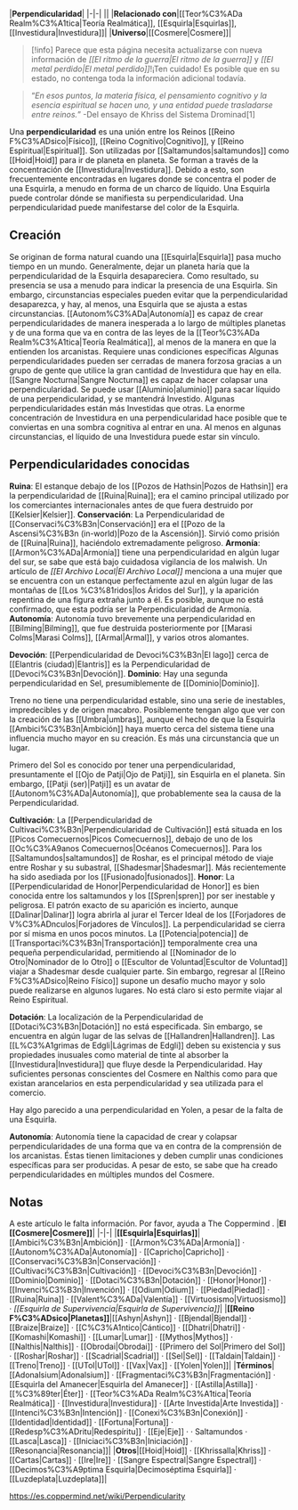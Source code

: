 

|**Perpendicularidad**|
|-|-|
||
|**Relacionado con**|[[Teor%C3%ADa Realm%C3%A1tica\|Teoría Realmática]], [[Esquirla\|Esquirlas]], [[Investidura\|Investidura]]|
|**Universo**|[[Cosmere\|Cosmere]]|

> [!info] Parece que esta página necesita actualizarse con nueva información de *[[El ritmo de la guerra\|El ritmo de la guerra]]* y *[[El metal perdido\|El metal perdido]]*!¡Ten cuidado! Es posible que en su estado, no contenga toda la información adicional todavía.

>“*En esos puntos, la materia física, el pensamiento cognitivo y la esencia espiritual se hacen uno, y una entidad puede trasladarse entre reinos.*”
\-Del ensayo de Khriss del Sistema Drominad[1]


Una **perpendicularidad** es una unión entre los Reinos [[Reino F%C3%ADsico\|Físico]], [[Reino Cognitivo\|Cognitivo]], y [[Reino Espiritual\|Espiritual]]. Son utilizadas por [[Saltamundos\|saltamundos]] como [[Hoid\|Hoid]] para ir de planeta en planeta. Se forman a través de la concentración de [[Investidura\|Investidura]]. Debido a esto, son frecuentemente encontradas en lugares donde se concentra el poder de una Esquirla, a menudo en forma de un charco de líquido. Una Esquirla puede controlar dónde se manifiesta su perpendicularidad. Una perpendicularidad puede manifestarse del color de la Esquirla.

## Creación
Se originan de forma natural cuando una [[Esquirla\|Esquirla]] pasa mucho tiempo en un mundo. Generalmente, dejar un planeta haría que la perpendicularidad de la Esquirla desapareciera. Como resultado, su presencia se usa a menudo para indicar la presencia de una Esquirla. Sin embargo, circunstancias especiales pueden evitar que la perpendicularidad desaparezca, y hay, al menos, una Esquirla que se ajusta a estas circunstancias. [[Autonom%C3%ADa\|Autonomía]] es capaz de crear perpendicularidades de manera inesperada a lo largo de múltiples planetas y de una forma que va en contra de las leyes de la [[Teor%C3%ADa Realm%C3%A1tica\|Teoría Realmática]], al menos de la manera en que la entienden los arcanistas. Requiere unas condiciones específicas
Algunas perpendicularidades pueden ser cerradas de manera forzosa gracias a un grupo de gente que utilice la gran cantidad de Investidura que hay en ella. [[Sangre Nocturna\|Sangre Nocturna]] es capaz de hacer colapsar una perpendicularidad.
Se puede usar [[Aluminio\|aluminio]] para sacar líquido de una perpendicularidad, y se mantendrá Investido. Algunas perpendicularidades están más Investidas que otras. La enorme concentración de Investidura en una perpendicularidad hace posible que te conviertas en una sombra cognitiva al entrar en una. Al menos en algunas circunstancias, el líquido de una Investidura puede estar sin vínculo.

## Perpendicularidades conocidas

**Ruina**: El estanque debajo de los [[Pozos de Hathsin\|Pozos de Hathsin]] era la perpendicularidad de [[Ruina\|Ruina]]; era el camino principal utilizado por los comerciantes internacionales antes de que fuera destruido por [[Kelsier\|Kelsier]].
**Conservación**: La Perpendicularidad de [[Conservaci%C3%B3n\|Conservación]] era el [[Pozo de la Ascensi%C3%B3n (in-world)\|Pozo de la Ascensión]]. Sirvió como prisión de [[Ruina\|Ruina]], haciéndolo extremadamente peligroso.
**Armonía**: [[Armon%C3%ADa\|Armonía]] tiene una perpendicularidad en algún lugar del sur, se sabe que está bajo cuidadosa vigilancia de los malwish. Un artículo de *[[El Archivo Local\|El Archivo Local]]* menciona a una mujer que se encuentra con un estanque perfectamente azul en algún lugar de las montañas de [[Los %C3%81ridos\|los Áridos del Sur]], y la aparición repentina de una figura extraña junto a él. Es posible, aunque no está confirmado, que esta podría ser la Perpendicularidad de Armonía.
**Autonomía**: Autonomía tuvo brevemente una perpendicularidad en [[Bilming\|Bilming]], que fue destruida posteriormente por [[Marasi Colms\|Marasi Colms]], [[Armal\|Armal]], y varios otros alomantes.

**Devoción**: [[Perpendicularidad de Devoci%C3%B3n\|El lago]] cerca de [[Elantris (ciudad)\|Elantris]] es la Perpendicularidad de [[Devoci%C3%B3n\|Devoción]].
**Dominio**: Hay una segunda perpendicularidad en Sel, presumiblemente de [[Dominio\|Dominio]].

Treno no tiene una perpendicularidad estable, sino una serie de inestables, impredecibles y de origen macabro. Posiblemente tengan algo que ver con la creación de las [[Umbra\|umbras]], aunque el hecho de que la Esquirla [[Ambici%C3%B3n\|Ambición]] haya muerto cerca del sistema tiene una influencia mucho mayor en su creación. Es más una circunstancia que un lugar.

Primero del Sol es conocido por tener una perpendicularidad, presuntamente el [[Ojo de Patji\|Ojo de Patji]], sin Esquirla en el planeta. Sin embargo, [[Patji (ser)\|Patji]] es un avatar de [[Autonom%C3%ADa\|Autonomía]], que probablemente sea la causa de la Perpendicularidad.

**Cultivación**: La [[Perpendicularidad de Cultivaci%C3%B3n\|Perpendicularidad de Cultivación]] está situada en los [[Picos Comecuernos\|Picos Comecuernos]], debajo de uno de los [[Oc%C3%A9anos Comecuernos\|Océanos Comecuernos]]. Para los [[Saltamundos\|saltamundos]] de Roshar, es el principal método de viaje entre Roshar y su subastral, [[Shadesmar\|Shadesmar]]. Más recientemente ha sido asediada por los [[Fusionado\|fusionados]].
**Honor**: La [[Perpendicularidad de Honor\|Perpendicularidad de Honor]] es bien conocida entre los saltamundos y los [[Spren\|spren]] por ser inestable y peligrosa. El patrón exacto de su aparición es incierto, aunque [[Dalinar\|Dalinar]] logra abrirla al jurar el Tercer Ideal de los [[Forjadores de V%C3%ADnculos\|Forjadores de Vínculos]]. La perpendicularidad se cierra por sí misma en unos pocos minutos.
La [[Potencia\|potencia]] de [[Transportaci%C3%B3n\|Transportación]] temporalmente crea una pequeña perpendicularidad, permitiendo al [[Nominador de lo Otro\|Nominador de lo Otro]] o [[Escultor de Voluntad\|Escultor de Voluntad]] viajar a Shadesmar desde cualquier parte. Sin embargo, regresar al [[Reino F%C3%ADsico\|Reino Físico]] supone un desafío mucho mayor y solo puede realizarse en algunos lugares. No está claro si esto permite viajar al Reino Espiritual.

**Dotación**: La localización de la Perpendicularidad de [[Dotaci%C3%B3n\|Dotación]] no está especificada. Sin embargo, se encuentra en algún lugar de las selvas de [[Hallandren\|Hallandren]]. Las [[L%C3%A1grimas de Edgli\|Lágrimas de Edgli]] deben su existencia y sus propiedades inusuales como material de tinte al absorber la [[Investidura\|Investidura]] que fluye desde la Perpendicularidad. Hay suficientes personas conscientes del Cosmere en Nalthis como para que existan arancelarios en esta perpendicularidad y sea utilizada para el comercio.

Hay algo parecido a una perpendicularidad en Yolen, a pesar de la falta de una Esquirla.

**Autonomía**: Autonomía tiene la capacidad de crear y colapsar perpendicularidades de una forma que va en contra de la comprensión de los arcanistas. Éstas tienen limitaciones y deben cumplir unas condiciones específicas para ser producidas. A pesar de esto, se sabe que ha creado perpendicularidades en múltiples mundos del Cosmere.
## Notas

A este artículo le falta información. Por favor, ayuda a The Coppermind .
|**El [[Cosmere\|Cosmere]]**|
|-|-|
|**[[Esquirla\|Esquirlas]]**|[[Ambici%C3%B3n\|Ambición]] · [[Armon%C3%ADa\|Armonía]] · [[Autonom%C3%ADa\|Autonomía]] · [[Capricho\|Capricho]] · [[Conservaci%C3%B3n\|Conservación]] · [[Cultivaci%C3%B3n\|Cultivación]] · [[Devoci%C3%B3n\|Devoción]] · [[Dominio\|Dominio]] · [[Dotaci%C3%B3n\|Dotación]] · [[Honor\|Honor]] · [[Invenci%C3%B3n\|Invención]] · [[Odium\|Odium]] · [[Piedad\|Piedad]] · [[Ruina\|Ruina]] · [[Valent%C3%ADa\|Valentía]] · [[Virtuosismo\|Virtuosismo]] · *[[Esquirla de Supervivencia\|Esquirla de Supervivencia]]*|
|**[[Reino F%C3%ADsico\|Planetas]]**|[[Ashyn\|Ashyn]] · [[Bjendal\|Bjendal]] · [[Braize\|Braize]] · [[C%C3%A1ntico\|Cántico]] · [[Dhatri\|Dhatri]] · [[Komashi\|Komashi]] · [[Lumar\|Lumar]] · [[Mythos\|Mythos]] · [[Nalthis\|Nalthis]] · [[Obrodai\|Obrodai]] · [[Primero del Sol\|Primero del Sol]] · [[Roshar\|Roshar]] · [[Scadrial\|Scadrial]] · [[Sel\|Sel]] · [[Taldain\|Taldain]] · [[Treno\|Treno]] · [[UTol\|UTol]] · [[Vax\|Vax]] · [[Yolen\|Yolen]]|
|**Términos**|[[Adonalsium\|Adonalsium]] · [[Fragmentaci%C3%B3n\|Fragmentación]] · [[Esquirla del Amanecer\|Esquirla del Amanecer]] · [[Astilla\|Astilla]] · [[%C3%89ter\|Éter]] · [[Teor%C3%ADa Realm%C3%A1tica\|Teoría Realmática]] · [[Investidura\|Investidura]] · [[Arte Investida\|Arte Investida]] · [[Intenci%C3%B3n\|Intención]] · [[Conexi%C3%B3n\|Conexión]] · [[Identidad\|Identidad]] · [[Fortuna\|Fortuna]] · [[Redesp%C3%ADritu\|Redespíritu]] · [[Eje\|Eje]] ·  · Saltamundos · [[Lasca\|Lasca]] · [[Iniciaci%C3%B3n\|Iniciación]] · [[Resonancia\|Resonancia]]|
|**Otros**|[[Hoid\|Hoid]] · [[Khrissalla\|Khriss]] · [[Cartas\|Cartas]] · [[Ire\|Ire]] · [[Sangre Espectral\|Sangre Espectral]] · [[Decimos%C3%A9ptima Esquirla\|Decimoséptima Esquirla]] · [[Luzdeplata\|Luzdeplata]]|



https://es.coppermind.net/wiki/Perpendicularity